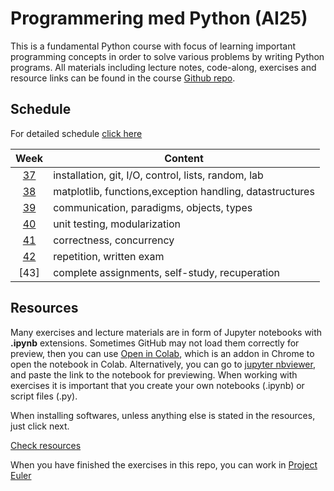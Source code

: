 # Programmering med Python (AI25)

This is a fundamental Python course with focus of learning important programming concepts in order to solve various problems by writing Python programs. All materials including lecture notes, code-along, exercises and resource links can be found in the course [Github repo][ghr].

[ghr]: https://github.com/pr0fez/AI25-Programmering



## Schedule

For detailed schedule [click here][time_sched]

[time_sched]: https://github.com/pr0fez/AI25-Programmering/blob/master/ScheduleAI25.md

|   Week   | Content                                                                                      |
| :------: | -------------------------------------------------------------------------------------------- |
| [37][w1] | installation, git, I/O, control, lists, random, lab                             |
| [38][w2] | matplotlib, functions,exception handling, datastructures                           |
| [39][w3] | communication, paradigms, objects, types  |
| [40][w4] | unit testing, modularization
| [41][w5] | correctness, concurrency |                                                        
| [42][w6] | repetition, written exam                                              |
| [43]     | complete assignments, self-study, recuperation |

[w1]: https://github.com/pr0fez/AI25-Programmering/blob/master/Resources/Week1.md
[w2]: https://github.com/pr0fez/AI25-Programmering/blob/master/Resources/Week2.md
[w3]: https://github.com/pr0fez/AI25-Programmering/blob/master/Resources/Week3.md
[w4]: https://github.com/pr0fez/AI25-Programmering/blob/master/Resources/Week4.md
[w5]: https://github.com/pr0fez/AI25-Programmering/blob/master/Resources/Week5.md
[w6]: https://github.com/pr0fez/AI25-Programmering/blob/master/Resources/Week6.md

## Resources

Many exercises and lecture materials are in form of Jupyter notebooks with **.ipynb** extensions. Sometimes GitHub may not load them correctly for preview, then you can use [Open in Colab][colab_addon], which is an addon in Chrome to open the notebook in Colab. Alternatively, you can go to [jupyter nbviewer][nbviewer], and paste the link to the notebook for previewing. When working with exercises it is important that you create your own notebooks (.ipynb) or script files (.py).

[nbviewer]: https://nbviewer.jupyter.org/
[colab_addon]: https://chrome.google.com/webstore/detail/open-in-colab/iogfkhleblhcpcekbiedikdehleodpjo?hl=sv

When installing softwares, unless anything else is stated in the resources, just click next.

[Check resources](https://github.com/pr0fez/AI25-Programmering/tree/master/Resources)

When you have finished the exercises in this repo, you can work in [Project Euler](https://projecteuler.net/)

